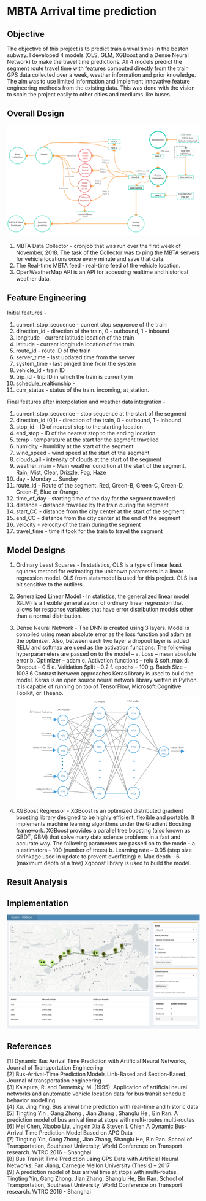# MBTA Arrival time prediction

## Objective
The objective of this project is to predict train arrival times in the boston subway. I developed 4 models (OLS, GLM, XGBoost and a Dense Neural Network) to make the travel time predictions. All 4 models predict the segment route travel time with features computed directly from the train GPS data collected over a week, weather information and prior knowledge. The aim was to use limited information and implement innovative feature engineering methods from the existing data. This was done with the vision to scale the project easily to other cities and mediums like buses.

## Overall Design
![alt text](https://github.com/amalrkrishna/subway_time_prediction/blob/master/images/DataPipeline.png)
1. MBTA Data Collector - cronjob that was run over the first week of November, 2018. The task of the Collector was to ping the MBTA servers for vehicle locations once every minute and save that data. 
2. The Real-time MBTA feed -  real-time feed of the vehicle location.
3. OpenWeatherMap API is an API for accessing realtime and historical weather data.

## Feature Engineering

Initial features - 
1. current_stop_sequence - current stop sequence of the train
2. direction_id - direction of the train, 0 - outbound, 1 - inbound
3. longitude - current latitude location of the train
4. latitude - current longitude location of the train
5. route_id - route ID of the train
6. server_time - last updated time from the server
7. system_time - last pinged time from the system
8. vehicle_id - train ID
9. trip_id - trip ID in which the train is currently in
10. schedule_realtionship - 
11. curr_status - status of the train. incoming, at_station.

Final features after interpolation and weather data integration -
1. current_stop_sequence - stop sequence at the start of the segment 
2. direction_id (0,1) - direction of the train, 0 - outbound, 1 - inbound
3. stop_id - ID of nearest stop to the starting location
4. end_stop - ID of the nearest stop to the ending location
5. temp - temparature at the start for the segment travelled
6. humidity - humidity at the start of the segment
7. wind_speed - wind speed at the start of the segment
8. clouds_all - intensity of clouds at the start of the segment
9. weather_main - Main weather condition at the start of the segment. Rain, Mist, Clear, Drizzle, Fog, Haze
10. day - Monday ... Sunday
11. route_id - Route of the segment. Red, Green-B, Green-C, Green-D, Green-E, Blue or Orange
12. time_of_day - starting time of the day for the segment travelled
13. distance - distance travelled by the train during the segment
14. start_CC - distance from the city center at the start of the segment
15. end_CC - distance from the city center at the end of the segment
16. velocity - velocity of the train during the segment
17. travel_time - time it took for the train to travel the segment

## Model Designs
1. Ordinary Least Squares - In statistics, OLS is a type of linear least squares method for estimating the unknown parameters in a linear regression model. OLS from statsmodel is used for this project. OLS is a bit sensitive to the outliers. 
2. Generalized Linear Model - In statistics, the generalized linear model (GLM) is a flexible generalization of ordinary linear regression that allows for response variables that have error distribution models other than a normal distribution. 
3. Dense Neural Network - The DNN is created using 3 layers. Model is compiled using mean absolute error as the loss function and adam as the optimizer. Also, between each two layer a dropout layer is added RELU and softmax are used as the activation functions. The following hyperparameters are passed on to the model – 
    a.    Loss – mean absolute error
    b.    Optimizer – adam
    c.    Activation functions – relu & soft_max
    d.    Dropout – 0.5
    e.    Validation Split – 0.2
    f.    epochs – 100
    g.    Batch Size – 1003.6 Contrast between approaches
    Keras library is used to build the model. Keras is an open source neural network library written in Python. It is capable of running on top of TensorFlow, Microsoft Cognitive Toolkit, or Theano.
![alt text](https://github.com/amalrkrishna/subway_time_prediction/blob/master/images/Models.png)

4. XGBoost Regressor - XGBoost is an optimized distributed gradient boosting library designed to be highly efficient, flexible and portable. It implements machine learning algorithms under the Gradient Boosting framework. XGBoost provides a parallel tree boosting (also known as GBDT, GBM) that solve many data science problems in a fast and accurate way. The following parameters are passed on to the mode – 
    a.    n estimators – 100 (number of trees) 
    b.    Learning rate – 0.05 (step size shrinkage used in update to prevent overfitting)
    c.    Max depth – 6 (maximum depth of a tree)
    Xgboost library is used to build the model. 



## Result Analysis

## Implementation
![alt text](https://github.com/amalrkrishna/subway_time_prediction/blob/master/images/implementation.png)

## References
[1] Dynamic Bus Arrival Time Prediction with Artificial Neural Networks, Journal of Transportation Engineering  
[2] Bus-Arrival-Time Prediction Models Link-Based and Section-Based. Journal of transportation engineering  
[3] Kalaputa, R. and Demetsky, M. (1995). Application of artificial neural networks and anutomatic vehicle location data for bus transit schedule behavior modelling  
[4] Xu. Jing Ying. Bus arrival time prediction with real-time and historic data  
[5] Tingting Yin , Gang Zhong , Jian Zhang , Shanglu He , Bin Ran. A prediction model of bus arrival time at stops with multi-routes multi-routes  
[6] Mei Chen, Xiaobo Liu, Jingxin Xia & Steven I. Chien A Dynamic Bus-Arrival Time Prediction Model Based on APC Data  
[7] Tingting Yin, Gang Zhong, Jian Zhang, Shanglu He, Bin Ran. School of Transportation, Southeast University, World Conference on Transport research. WTRC 2016 – Shanghai  
[8] Bus Transit Time Prediction using GPS Data with Artificial Neural Networks, Fan Jiang, Carnegie Mellon University (Thesis) – 2017  
[9] A prediction model of bus arrival time at stops with multi-routes. Tingting Yin, Gang Zhong, Jian Zhang, Shanglu He, Bin Ran. School of Transportation, Southeast University, World Conference on Transport research. WTRC 2016 - Shanghai  
